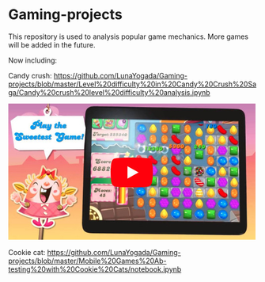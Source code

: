 # Gaming-projects

This repository is used to analysis popular game mechanics. More games will be added in the future.

Now including:

Candy crush: 
https://github.com/LunaYogada/Gaming-projects/blob/master/Level%20difficulty%20in%20Candy%20Crush%20Saga/Candy%20crush%20level%20difficulty%20analysis.ipynb

![candy crush](https://github.com/LunaYogada/Gaming-projects/blob/master/Level%20difficulty%20in%20Candy%20Crush%20Saga/img/candy_crush_video.jpeg)

Cookie cat: 
https://github.com/LunaYogada/Gaming-projects/blob/master/Mobile%20Games%20Ab-testing%20with%20Cookie%20Cats/notebook.ipynb



